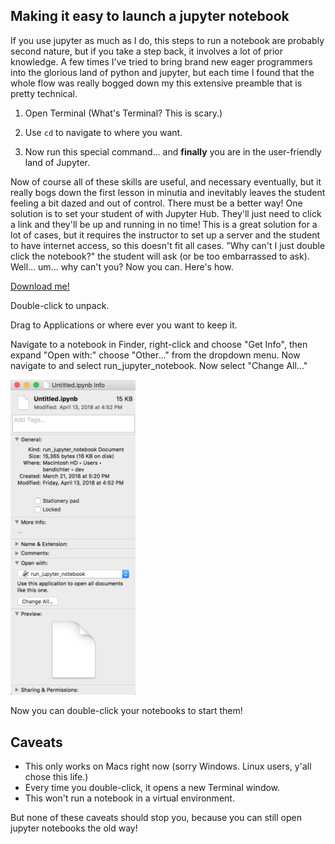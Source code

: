 ## Making it easy to launch a jupyter notebook

If you use jupyter as much as I do, this steps to run a notebook are probably second nature, but if you take a step back, it involves a lot of prior knowledge. A few times I've tried to bring brand new eager programmers into the glorious land of python and jupyter, but each time I found that the whole flow was really bogged down my this extensive preamble that is pretty technical.

1) Open Terminal (What's Terminal? This is scary.) 

2) Use `cd` to navigate to where you want.

3) Now run this special command...
and **finally** you are in the user-friendly land of Jupyter.

Now of course all of these skills are useful, and necessary eventually, but it really bogs down the first lesson in minutia and inevitably leaves the student feeling a bit dazed and out of control. There must be a better way! One solution is to set your student of with Jupyter Hub. They'll just need to click a link and they'll be up and running in no time! This is a great solution for a lot of cases, but it requires the instructor to set up a server and the student to have internet access, so this doesn't fit all cases. "Why can't I just double click the notebook?" the student will ask (or be too embarrassed to ask). Well... um... why can't you? Now you can. Here's how.

[Download me!](../assets/run_jupyter_notebook.zip)

Double-click to unpack.

Drag to Applications or where ever you want to keep it.

Navigate to a notebook in Finder, right-click and choose "Get Info", then expand "Open with:" choose "Other..." from the dropdown menu. Now navigate to and select run_jupyter_notebook. Now select "Change All..." 

<img width="200" src="../assets/run_jupyter_notebook.png" title="change jupyter notebook settings" alt="change notebook settings"/>

Now you can double-click your notebooks to start them!

## Caveats

* This only works on Macs right now (sorry Windows. Linux users, y'all chose this life.)
* Every time you double-click, it opens a new Terminal window.
* This won't run a notebook in a virtual environment.

But none of these caveats should stop you, because you can still open jupyter notebooks the old way!
